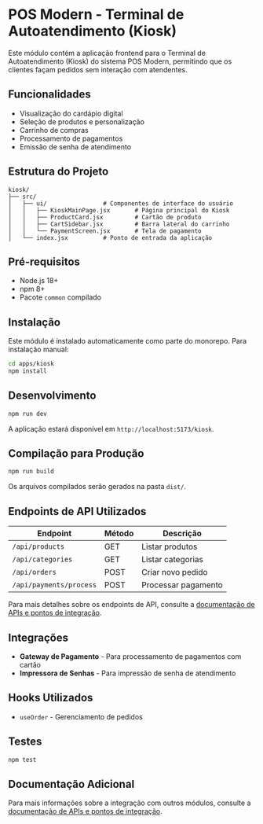 # POS Modern - Terminal de Autoatendimento (Kiosk)

Este módulo contém a aplicação frontend para o Terminal de Autoatendimento (Kiosk) do sistema POS Modern, permitindo que os clientes façam pedidos sem interação com atendentes.

## Funcionalidades

- Visualização do cardápio digital
- Seleção de produtos e personalização
- Carrinho de compras
- Processamento de pagamentos
- Emissão de senha de atendimento

## Estrutura do Projeto

```
kiosk/
├── src/
│   ├── ui/                # Componentes de interface do usuário
│   │   ├── KioskMainPage.jsx       # Página principal do Kiosk
│   │   ├── ProductCard.jsx         # Cartão de produto
│   │   ├── CartSidebar.jsx         # Barra lateral do carrinho
│   │   └── PaymentScreen.jsx       # Tela de pagamento
│   └── index.jsx          # Ponto de entrada da aplicação
```

## Pré-requisitos

- Node.js 18+
- npm 8+
- Pacote `common` compilado

## Instalação

Este módulo é instalado automaticamente como parte do monorepo. Para instalação manual:

```bash
cd apps/kiosk
npm install
```

## Desenvolvimento

```bash
npm run dev
```

A aplicação estará disponível em `http://localhost:5173/kiosk`.

## Compilação para Produção

```bash
npm run build
```

Os arquivos compilados serão gerados na pasta `dist/`.

## Endpoints de API Utilizados

| Endpoint | Método | Descrição |
|----------|--------|-----------|
| `/api/products` | GET | Listar produtos |
| `/api/categories` | GET | Listar categorias |
| `/api/orders` | POST | Criar novo pedido |
| `/api/payments/process` | POST | Processar pagamento |

Para mais detalhes sobre os endpoints de API, consulte a [documentação de APIs e pontos de integração](../../api-integration-docs.md).

## Integrações

- **Gateway de Pagamento** - Para processamento de pagamentos com cartão
- **Impressora de Senhas** - Para impressão de senha de atendimento

## Hooks Utilizados

- `useOrder` - Gerenciamento de pedidos

## Testes

```bash
npm test
```

## Documentação Adicional

Para mais informações sobre a integração com outros módulos, consulte a [documentação de APIs e pontos de integração](../../api-integration-docs.md).
